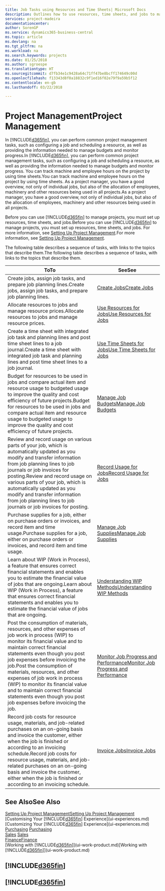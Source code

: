 ```yaml
---
title: Job Tasks using Resources and Time Sheets| Microsoft Docs
description: Outlines how to use resources, time sheets, and jobs to manage projects.
services: project-madeira
documentationcenter: 
author: SorenGP
ms.service: dynamics365-business-central
ms.topic: article
ms.devlang: na
ms.tgt_pltfrm: na
ms.workload: na
ms.search.keywords: projects
ms.date: 01/25/2018
ms.author: sgroespe
ms.translationtype: HT
ms.sourcegitcommit: d7fb34e1c9428a64c71ff47be8bcff174649c00d
ms.openlocfilehash: f13343d8f0a18832c9f1ed16f02e79f9a59b5f12
ms.contentlocale: en-gb
ms.lasthandoff: 03/22/2018

---
```

# <a name="project-management"></a><span data-ttu-id="aa2b4-103">Project Management</span><span class="sxs-lookup"><span data-stu-id="aa2b4-103">Project Management</span></span>
<span data-ttu-id="aa2b4-104">In [!INCLUDE[d365fin](includes/d365fin_md.md)], you can perform common project management tasks, such as configuring a job and scheduling a resource, as well as providing the information needed to manage budgets and monitor progress.</span><span class="sxs-lookup"><span data-stu-id="aa2b4-104">In [!INCLUDE[d365fin](includes/d365fin_md.md)], you can perform common project management tasks, such as configuring a job and scheduling a resource, as well as providing the information needed to manage budgets and monitor progress.</span></span> <span data-ttu-id="aa2b4-105">You can track machine and employee hours on the project by using time sheets.</span><span class="sxs-lookup"><span data-stu-id="aa2b4-105">You can track machine and employee hours on the project by using time sheets.</span></span> <span data-ttu-id="aa2b4-106">As a project manager, you have a good overview, not only of individual jobs, but also of the allocation of employees, machinery and other resources being used in all projects.</span><span class="sxs-lookup"><span data-stu-id="aa2b4-106">As a project manager, you have a good overview, not only of individual jobs, but also of the allocation of employees, machinery and other resources being used in all projects.</span></span>

<span data-ttu-id="aa2b4-107">Before you can use [!INCLUDE[d365fin](includes/d365fin_md.md)] to manage projects, you must set up resources, time sheets, and jobs.</span><span class="sxs-lookup"><span data-stu-id="aa2b4-107">Before you can use [!INCLUDE[d365fin](includes/d365fin_md.md)] to manage projects, you must set up resources, time sheets, and jobs.</span></span> <span data-ttu-id="aa2b4-108">For more information, see [Setting Up Project Management](projects-setup-projects.md).</span><span class="sxs-lookup"><span data-stu-id="aa2b4-108">For more information, see [Setting Up Project Management](projects-setup-projects.md).</span></span>  

<span data-ttu-id="aa2b4-109">The following table describes a sequence of tasks, with links to the topics that describe them.</span><span class="sxs-lookup"><span data-stu-id="aa2b4-109">The following table describes a sequence of tasks, with links to the topics that describe them.</span></span>

| <span data-ttu-id="aa2b4-110">To</span><span class="sxs-lookup"><span data-stu-id="aa2b4-110">To</span></span> | <span data-ttu-id="aa2b4-111">See</span><span class="sxs-lookup"><span data-stu-id="aa2b4-111">See</span></span> |
| --- | --- |
| <span data-ttu-id="aa2b4-112">Create jobs, assign job tasks, and prepare job planning lines.</span><span class="sxs-lookup"><span data-stu-id="aa2b4-112">Create jobs, assign job tasks, and prepare job planning lines.</span></span> |[<span data-ttu-id="aa2b4-113">Create Jobs</span><span class="sxs-lookup"><span data-stu-id="aa2b4-113">Create Jobs</span></span>](projects-how-create-jobs.md) |
| <span data-ttu-id="aa2b4-114">Allocate resources to jobs and manage resource prices.</span><span class="sxs-lookup"><span data-stu-id="aa2b4-114">Allocate resources to jobs and manage resource prices.</span></span> |[<span data-ttu-id="aa2b4-115">Use Resources for Jobs</span><span class="sxs-lookup"><span data-stu-id="aa2b4-115">Use Resources for Jobs</span></span>](projects-how-use-resources.md) |
| <span data-ttu-id="aa2b4-116">Create a time sheet with integrated job task and planning lines and post time sheet lines to a job journal.</span><span class="sxs-lookup"><span data-stu-id="aa2b4-116">Create a time sheet with integrated job task and planning lines and post time sheet lines to a job journal.</span></span> |[<span data-ttu-id="aa2b4-117">Use Time Sheets for Jobs</span><span class="sxs-lookup"><span data-stu-id="aa2b4-117">Use Time Sheets for Jobs</span></span>](projects-how-use-time-sheets.md) |
| <span data-ttu-id="aa2b4-118">Budget for resources to be used in jobs and compare actual item and resource usage to budgeted usage to improve the quality and cost efficiency of future projects.</span><span class="sxs-lookup"><span data-stu-id="aa2b4-118">Budget for resources to be used in jobs and compare actual item and resource usage to budgeted usage to improve the quality and cost efficiency of future projects.</span></span> |[<span data-ttu-id="aa2b4-119">Manage Job Budgets</span><span class="sxs-lookup"><span data-stu-id="aa2b4-119">Manage Job Budgets</span></span>](projects-how-manage-budgets.md) |
| <span data-ttu-id="aa2b4-120">Review and record usage on various parts of your job, which is automatically updated as you modify and transfer information from job planning lines to job journals or job invoices for posting.</span><span class="sxs-lookup"><span data-stu-id="aa2b4-120">Review and record usage on various parts of your job, which is automatically updated as you modify and transfer information from job planning lines to job journals or job invoices for posting.</span></span> |[<span data-ttu-id="aa2b4-121">Record Usage for Jobs</span><span class="sxs-lookup"><span data-stu-id="aa2b4-121">Record Usage for Jobs</span></span>](projects-how-record-job-usage.md) |
| <span data-ttu-id="aa2b4-122">Purchase supplies for a job, either on purchase orders or invoices, and record item and time usage.</span><span class="sxs-lookup"><span data-stu-id="aa2b4-122">Purchase supplies for a job, either on purchase orders or invoices, and record item and time usage.</span></span> |[<span data-ttu-id="aa2b4-123">Manage Job Supplies</span><span class="sxs-lookup"><span data-stu-id="aa2b4-123">Manage Job Supplies</span></span>](projects-how-manage-project-supplies.md) |
| <span data-ttu-id="aa2b4-124">Learn about WIP (Work in Process), a feature that ensures correct financial statements and enables you to estimate the financial value of jobs that are ongoing.</span><span class="sxs-lookup"><span data-stu-id="aa2b4-124">Learn about WIP (Work in Process), a feature that ensures correct financial statements and enables you to estimate the financial value of jobs that are ongoing.</span></span> |[<span data-ttu-id="aa2b4-125">Understanding WIP Methods</span><span class="sxs-lookup"><span data-stu-id="aa2b4-125">Understanding WIP Methods</span></span>](projects-understanding-wip.md) |
| <span data-ttu-id="aa2b4-126">Post the consumption of materials, resources, and other expenses of job work in process (WIP) to monitor its financial value and to maintain correct financial statements even though you post job expenses before invoicing the job.</span><span class="sxs-lookup"><span data-stu-id="aa2b4-126">Post the consumption of materials, resources, and other expenses of job work in process (WIP) to monitor its financial value and to maintain correct financial statements even though you post job expenses before invoicing the job.</span></span> |[<span data-ttu-id="aa2b4-127">Monitor Job Progress and Performance</span><span class="sxs-lookup"><span data-stu-id="aa2b4-127">Monitor Job Progress and Performance</span></span>](projects-how-monitor-progress-performance.md) |
| <span data-ttu-id="aa2b4-128">Record job costs for resource usage, materials, and job-related purchases on an on-going basis and invoice the customer, either when the job is finished or according to an invoicing schedule.</span><span class="sxs-lookup"><span data-stu-id="aa2b4-128">Record job costs for resource usage, materials, and job-related purchases on an on-going basis and invoice the customer, either when the job is finished or according to an invoicing schedule.</span></span> |[<span data-ttu-id="aa2b4-129">Invoice Jobs</span><span class="sxs-lookup"><span data-stu-id="aa2b4-129">Invoice Jobs</span></span>](projects-how-invoice-jobs.md) |

## <a name="see-also"></a><span data-ttu-id="aa2b4-130">See Also</span><span class="sxs-lookup"><span data-stu-id="aa2b4-130">See Also</span></span>
[<span data-ttu-id="aa2b4-131">Setting Up Project Management</span><span class="sxs-lookup"><span data-stu-id="aa2b4-131">Setting Up Project Management</span></span>](projects-setup-projects.md)  
<span data-ttu-id="aa2b4-132">[Customising Your [!INCLUDE[d365fin](includes/d365fin_md.md)] Experience](ui-experiences.md)    </span><span class="sxs-lookup"><span data-stu-id="aa2b4-132">[Customizing Your [!INCLUDE[d365fin](includes/d365fin_md.md)] Experience](ui-experiences.md)    </span></span>  
<span data-ttu-id="aa2b4-133">[Purchasing](purchasing-manage-purchasing.md)       </span><span class="sxs-lookup"><span data-stu-id="aa2b4-133">[Purchasing](purchasing-manage-purchasing.md)       </span></span>  
<span data-ttu-id="aa2b4-134">[Sales](sales-manage-sales.md)  </span><span class="sxs-lookup"><span data-stu-id="aa2b4-134">[Sales](sales-manage-sales.md)  </span></span>  
[<span data-ttu-id="aa2b4-135">Finance</span><span class="sxs-lookup"><span data-stu-id="aa2b4-135">Finance</span></span>](finance.md)  
<span data-ttu-id="aa2b4-136">[Working with [!INCLUDE[d365fin](includes/d365fin_md.md)]](ui-work-product.md)</span><span class="sxs-lookup"><span data-stu-id="aa2b4-136">[Working with [!INCLUDE[d365fin](includes/d365fin_md.md)]](ui-work-product.md)</span></span>  

## [!INCLUDE[d365fin](includes/free_trial_md.md)]  
## [!INCLUDE[d365fin](includes/training_link_md.md)]

